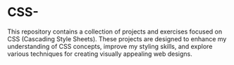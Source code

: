 # CSS-
This repository contains a collection of projects and exercises focused on CSS (Cascading Style Sheets). These projects are designed to enhance my understanding of CSS concepts, improve my styling skills, and explore various techniques for creating visually appealing web designs.
